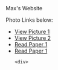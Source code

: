 <!DOCTYPE html>
<html>
	
<head>
     Max's Website
	



  <p>Photo Links below:</p>

  <ul>
    <li><a href="Picture 1.html">View Picture 1</a></li>
    <li><a href="Picture 2.html">View Picture 2</a></li>
	    <li><a href="Paper 1.html">Read Paper 1</a></li>
	  	<li><a href="Reflection 2.html">Read Paper 1</a></li>

	<div>
</figure>
</body>
</html>
